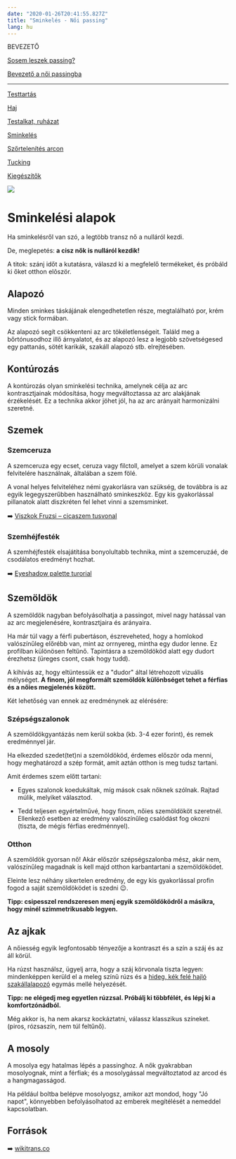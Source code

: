```yaml
---
date: "2020-01-26T20:41:55.827Z"
title: "Sminkelés - Női passing"
lang: hu
---
```


<div class="floating-columns">

<div class="floating-bar">

BEVEZETŐ

[Sosem leszek passing?](/#/entry?id=sosem-leszek-passing)

[Bevezető a női passingba](/#/entry?id=feminizalas-passing)

<hr />

[Testtartás](/#/entry?id=feminizalas-testtartas)

[Haj](/#/entry?id=feminizalas-haj)

[Testalkat, ruházat](/#/entry?id=feminizalas-testalkat)

[Sminkelés](/#/entry?id=feminizalas-sminkeles)

[Szőrtelenítés arcon](/#/entry?id=feminizalas-arc-szortelenites)

[Tucking](/#/entry?id=feminizalas-tucking)

[Kiegészítők](/#/entry?id=feminizalas-kiegeszitok)

</div>

<div class="wiki-content">

<div class="header-image"><img src="assets/images/undraw_medical_care.svg" /></div>

# Sminkelési alapok

Ha sminkelésről van szó, a legtöbb transz nő a nulláról kezdi.

De, meglepetés: **a cisz nők is nulláról kezdik!**

A titok: szánj időt a kutatásra, válaszd ki a megfelelő termékeket, és próbáld ki őket otthon elõször.

## Alapozó

Minden sminkes táskájának elengedhetetlen része, megtalálható por, krém vagy stick formában.

Az alapozó segít csökkenteni az arc tökéletlenségeit. Találd meg a bőrtónusodhoz illő árnyalatot, és az alapozó lesz a legjobb szövetségesed egy pattanás, sötét karikák, szakáll alapozó stb. elrejtésében.

## Kontúrozás

A kontúrozás olyan sminkelési technika, amelynek célja az arc kontrasztjainak módosítása, hogy megváltoztassa az arc alakjának érzékelését. Ez a technika akkor jöhet jól, ha az arc arányait harmonizálni szeretné.

## Szemek

### Szemceruza

A szemceruza egy ecset, ceruza vagy filctoll, amelyet a szem körüli vonalak felvitelére használnak, általában a szem fölé.

A vonal helyes felviteléhez némi gyakorlásra van szükség, de továbbra is az egyik legegyszerűbben használható sminkeszköz. Egy kis gyakorlással pillanatok alatt diszkréten fel lehet vinni a szemsminket.

➡️  [Viszkok Fruzsi – cicaszem tusvonal](https://www.youtube.com/watch?v=I0I4g9pU7cc)

### Szemhéjfesték

A szemhéjfesték elsajátítása bonyolultabb technika, mint a szemceruzáé, de csodálatos eredményt hozhat.

➡️ [Eyeshadow palette turorial](https://www.youtube.com/watch?v=BpOzOyEIdOI)


## Szemöldök

A szemöldök nagyban befolyásolhatja a passingot, mivel nagy hatással van az arc megjelenésére, kontrasztjaira és arányaira.

Ha már túl vagy a férfi pubertáson, észreveheted, hogy a homlokod valószínűleg előrébb van, mint az orrnyereg, mintha egy dudor lenne. Ez profilban különösen feltűnő. Tapintásra a szemöldököd alatt egy dudort érezhetsz (üreges csont, csak hogy tudd).

A kihívás az, hogy eltüntessük ez a "dudor" által létrehozott vizuális mélységet. **A finom, jól megformált szemöldök különbséget tehet a férfias és a nőies megjelenés között.**

Két lehetőség van ennek az eredménynek az elérésére:

### Szépségszalonok

A szemöldökgyantázás nem kerül sokba (kb. 3-4 ezer forint), és remek eredménnyel jár.

Ha elkezded szedet(tet)ni a szemöldököd, érdemes először oda menni, hogy meghatározd a szép formát, amit aztán otthon is meg tudsz tartani.

Amit érdemes szem előtt tartani:

* Egyes szalonok koedukáltak, míg mások csak nőknek szólnak. Rajtad múlik, melyiket választod.

* Tedd teljesen egyértelművé, hogy finom, nőies szemöldököt szeretnél. Ellenkező esetben az eredmény valószínűleg csalódást fog okozni (tiszta, de mégis férfias eredménnyel).

### Otthon

A szemöldök gyorsan nő! Akár először szépségszalonba mész, akár nem, valószínűleg magadnak is kell majd otthon karbantartani a szemöldöködet.

Eleinte lesz néhány sikertelen eredmény, de egy kis gyakorlással profin fogod a saját szemöldöködet is szedni 😉.

**Tipp: csipesszel rendszeresen menj egyik szemöldöködről a másikra, hogy minél szimmetrikusabb legyen.**


## Az ajkak

A nőiesség egyik legfontosabb tényezője a kontraszt és a szín a száj és az áll körül.

Ha rúzst használsz, ügyelj arra, hogy a száj körvonala tiszta legyen: mindenképpen kerüld el a meleg színû rúzs és a [hideg, kék felé hajló szakállalapozó](/#/entry?id=feminizalas-arc-szortelenites) egymás mellé helyezését.

**Tipp: ne elégedj meg egyetlen rúzzsal. Próbálj ki többfélét, és lépj ki a komfortzónádból.**

Még akkor is, ha nem akarsz kockáztatni, válassz klasszikus színeket. (piros, rózsaszín, nem túl feltűnő).

## A mosoly

A mosolya egy hatalmas lépés a passinghoz. A nők gyakrabban mosolyognak, mint a férfiak; és a mosolygással megváltoztatod az arcod és a hangmagasságod.

Ha például boltba belépve mosolyogsz, amikor azt mondod, hogy "Jó napot", könnyebben befolyásolhatod az emberek megítélését a nemeddel kapcsolatban.

## Források

➡️ [wikitrans.co](https://wikitrans.co)

</div>